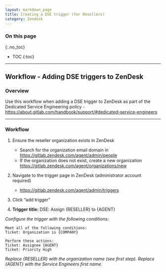 ```yaml
---
layout: markdown_page
title: Creating a DSE trigger (for Resellers)
category: Zendesk
---
```


### On this page
{:.no_toc}

- TOC
{:toc}

----


## Workflow - Adding DSE triggers to ZenDesk

### Overview


Use this workflow when adding a DSE trigger to ZenDesk as part of the Dedicated Service Engineering policy - https://about.gitlab.com/handbook/support/#dedicated-service-engineers

______________

### Workflow



1. Ensure the reseller organization exists in ZenDesk
   - Search for the organization email domain in https://gitlab.zendesk.com/agent/admin/people
   - If the organization does not exist, create a new organization
https://gitlab.zendesk.com/agent/organizations/new

1. Navigate to the trigger page in ZenDesk (administrator account required)
   - https://gitlab.zendesk.com/agent/admin/triggers

1. Click “add trigger”

1. **Trigger title:** DSE: Assign {RESELLER} to {AGENT}

*Configure the trigger with the following conditions:*

```
Meet all of the following conditions:
Ticket: Organization is {COMPANY}

Perform these actions:
Ticket: Assignee {AGENT}
Ticket: Priority High

```
*Replace {RESELLER} with the organization name (see first step). Replace {AGENT} with the Service Engineers first name.*

